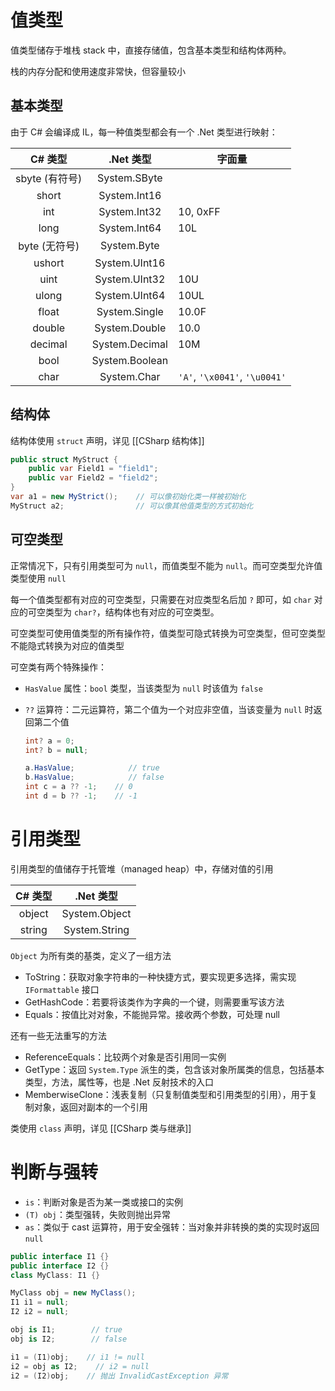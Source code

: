 # 值类型

值类型储存于堆栈 stack 中，直接存储值，包含基本类型和结构体两种。

栈的内存分配和使用速度非常快，但容量较小
## 基本类型

由于 C# 会编译成 IL，每一种值类型都会有一个 .Net 类型进行映射：

|    C# 类型     |    .Net 类型     | 字面量                        |
|:--------------:|:----------------:| ----------------------------- |
| sbyte (有符号) |   System.SByte   |                               |
|     short      |   System.Int16   |                               |
|      int       |   System.Int32   | 10, 0xFF                      |
|      long      |   System.Int64   | 10L                           |
| byte (无符号)  |   System.Byte    |                               |
|     ushort     |  System.UInt16   |                               |
|      uint      |  System.UInt32   | 10U                           |
|     ulong      |  System.UInt64   | 10UL                          |
|     float      |  System.Single   | 10.0F                         |
|     double     |  System.Double   | 10.0                          |
|    decimal     |  System.Decimal  | 10M                           |
|      bool      |  System.Boolean  |                               |
|      char      |   System.Char    | `'A'`, `'\x0041'`, `'\u0041'` |
## 结构体

结构体使用 `struct` 声明，详见 [[CSharp 结构体]]

```csharp
public struct MyStruct {
    public var Field1 = "field1";
    public var Field2 = "field2";
}
var a1 = new MyStrict();    // 可以像初始化类一样被初始化
MyStruct a2;                // 可以像其他值类型的方式初始化
```
## 可空类型

正常情况下，只有引用类型可为 `null`，而值类型不能为 `null`。而可空类型允许值类型使用 `null`

每一个值类型都有对应的可空类型，只需要在对应类型名后加 `?` 即可，如 `char` 对应的可空类型为 `char?`，结构体也有对应的可空类型。

可空类型可使用值类型的所有操作符，值类型可隐式转换为可空类型，但可空类型不能隐式转换为对应的值类型

可空类有两个特殊操作：
- `HasValue` 属性：`bool` 类型，当该类型为 `null` 时该值为 `false`
- `??` 运算符：二元运算符，第二个值为一个对应非空值，当该变量为 `null` 时返回第二个值
   
   ```csharp
   int? a = 0;
   int? b = null;
   
   a.HasValue;            // true
   b.HasValue;            // false
   int c = a ?? -1;    // 0
   int d = b ?? -1;    // -1
   ```
# 引用类型

引用类型的值储存于托管堆（managed heap）中，存储对值的引用

| C# 类型  | .Net 类型       |
|:------:|:-------------:|
| object | System.Object |
| string | System.String |

`Object` 为所有类的基类，定义了一组方法
- ToString：获取对象字符串的一种快捷方式，要实现更多选择，需实现 `IFormattable` 接口
- GetHashCode：若要将该类作为字典的一个键，则需要重写该方法
- Equals：按值比对对象，不能抛异常。接收两个参数，可处理 null

还有一些无法重写的方法
- ReferenceEquals：比较两个对象是否引用同一实例
- GetType：返回 `System.Type` 派生的类，包含该对象所属类的信息，包括基本类型，方法，属性等，也是 .Net 反射技术的入口
- MemberwiseClone：浅表复制（只复制值类型和引用类型的引用），用于复制对象，返回对副本的一个引用

类使用 `class` 声明，详见 [[CSharp 类与继承]]
# 判断与强转

- `is`：判断对象是否为某一类或接口的实例
- `(T) obj`：类型强转，失败则抛出异常
- `as`：类似于 cast 运算符，用于安全强转：当对象并非转换的类的实现时返回 `null`

```csharp
public interface I1 {}
public interface I2 {}
class MyClass: I1 {}

MyClass obj = new MyClass();
I1 i1 = null;
I2 i2 = null;

obj is I1;        // true
obj is I2;        // false

i1 = (I1)obj;    // i1 != null
i2 = obj as I2;    // i2 = null
i2 = (I2)obj;    // 抛出 InvalidCastException 异常
```
